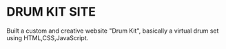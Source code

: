 # DRUM KIT SITE
Built a custom and creative website "Drum Kit", basically a virtual drum set using HTML,CSS,JavaScript.

